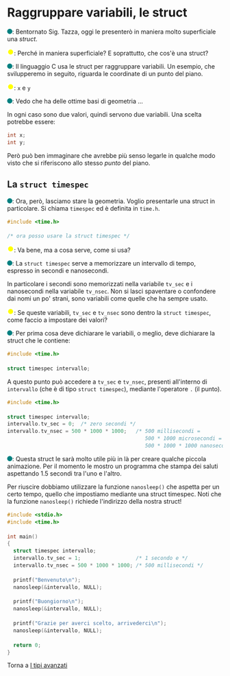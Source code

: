 # Raggruppare variabili, le struct

![](../../images/people/tess.png): Bentornato Sig. Tazza, oggi le presenterò
in maniera molto superficiale una *struct*.

![](../../images/people/tazza.png): Perché in maniera superficiale?
E soprattutto, che cos'è una struct?

![](../../images/people/tess.png): Il linguaggio C usa le struct per raggruppare
variabili. Un esempio, che svilupperemo in seguito, riguarda le coordinate di un punto del piano.

![](../../images/people/tazza.png): `x` e `y`

![](../../images/people/tess.png): Vedo che ha delle ottime basi di geometria ...

In ogni caso sono due valori, quindi servono due variabili. Una scelta potrebbe
essere:

```c
int x;
int y;
```

Però può ben immaginare che avrebbe più senso legarle in qualche modo
visto che si riferiscono allo stesso *punto* del piano.

## La `struct timespec`

![](../../images/people/tess.png): Ora, però, lasciamo stare la geometria.
Voglio presentarle una struct in particolare. Si chiama `timespec` ed è definita
in `time.h`.

```c
#include <time.h>

/* ora posso usare la struct timespec */
```

![](../../images/people/tazza.png): Va bene, ma a cosa serve, come si usa?

![](../../images/people/tess.png): La `struct timespec` serve a memorizzare
un intervallo di tempo, espresso in secondi e nanosecondi.

In particolare i secondi sono memorizzati nella variabile `tv_sec` e i nanosecondi
nella variabile `tv_nsec`. Non si lasci spaventare o confondere dai nomi un po'
strani, sono variabili come quelle che ha sempre usato.

![](../../images/people/tazza.png): Se queste variabili, `tv_sec` e `tv_nsec`
sono dentro la `struct timespec`, come faccio a impostare dei valori?

![](../../images/people/tess.png): Per prima cosa deve dichiarare le variabili,
o meglio, deve dichiarare la struct che le contiene:

```c
#include <time.h>

struct timespec intervallo;
```

A questo punto può accedere a `tv_sec` e `tv_nsec`, presenti all'interno
di `intervallo` (che è di tipo `struct timespec`), mediante l'operatore `.` (il punto).

```c
#include <time.h>

struct timespec intervallo;
intervallo.tv_sec = 0;  /* zero secondi */
intervallo.tv_nsec = 500 * 1000 * 1000;   /* 500 millisecondi =
                                             500 * 1000 microsecondi =
                                             500 * 1000 * 1000 nanosecondi */
```

![](../../images/people/tess.png): Questa struct le sarà molto utile più in là per
creare qualche piccola animazione. Per il momento le mostro un programma
che stampa dei saluti aspettando 1.5 secondi tra l'uno e l'altro.

Per riuscire dobbiamo utilizzare la funzione `nanosleep()` che aspetta
per un certo tempo, quello che impostiamo mediante una struct timespec.
Noti che la funzione `nanosleep()` richiede l'indirizzo della nostra struct!

```c
#include <stdio.h>
#include <time.h>

int main()
{
  struct timespec intervallo;
  intervallo.tv_sec = 1;                  /* 1 secondo e */
  intervallo.tv_nsec = 500 * 1000 * 1000; /* 500 millisecondi */

  printf("Benvenuto\n");
  nanosleep(&intervallo, NULL);

  printf("Buongiorno\n");
  nanosleep(&intervallo, NULL);

  printf("Grazie per averci scelto, arrivederci\n");
  nanosleep(&intervallo, NULL);

  return 0;
}
```

Torna a [I tipi avanzati](../summary.md)
